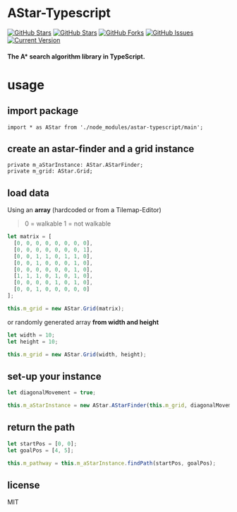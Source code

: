 AStar-Typescript
==============
[![GitHub Stars](https://img.shields.io/david/digitsensitive/astar-typescript.svg)](https://david-dm.org/digitsensitive/astar-typescript)
[![GitHub Stars](https://img.shields.io/github/stars/digitsensitive/astar-typescript.svg)](https://github.com/digitsensitive/astar-typescript/stargazers) [![GitHub Forks](https://img.shields.io/github/forks/digitsensitive/astar-typescript.svg)](https://github.com/digitsensitive/astar-typescript/network/members) [![GitHub Issues](https://img.shields.io/github/issues/digitsensitive/astar-typescript.svg)](https://github.com/digitsensitive/astar-typescript/issues) [![Current Version](https://img.shields.io/badge/version-1.0.0-green.svg)](https://github.com/digitsensitive/astar-typescript)

#### The A* search algorithm library in TypeScript. ####

# usage

## import package

```
import * as AStar from './node_modules/astar-typescript/main';
```
## create an astar-finder and a grid instance

```
private m_aStarInstance: AStar.AStarFinder;
private m_grid: AStar.Grid;
```
## load data

Using an **array** (hardcoded or from a Tilemap-Editor)
> 0 = walkable
> 1 = not walkable

``` ts
let matrix = [
  [0, 0, 0, 0, 0, 0, 0, 0],
  [0, 0, 0, 0, 0, 0, 0, 1],
  [0, 0, 1, 1, 0, 1, 1, 0],
  [0, 0, 1, 0, 0, 0, 1, 0],
  [0, 0, 0, 0, 0, 0, 1, 0],
  [1, 1, 1, 0, 1, 0, 1, 0],
  [0, 0, 0, 0, 1, 0, 1, 0],
  [0, 0, 1, 0, 0, 0, 0, 0]
];

this.m_grid = new AStar.Grid(matrix);
```

or randomly generated array **from width and height**

``` ts
let width = 10;
let height = 10;

this.m_grid = new AStar.Grid(width, height);
```
## set-up your instance

``` ts
let diagonalMovement = true;

this.m_aStarInstance = new AStar.AStarFinder(this.m_grid, diagonalMovement);
```
## return the path

``` ts
let startPos = [0, 0];
let goalPos = [4, 5];

this.m_pathway = this.m_aStarInstance.findPath(startPos, goalPos);

```

## license

MIT
